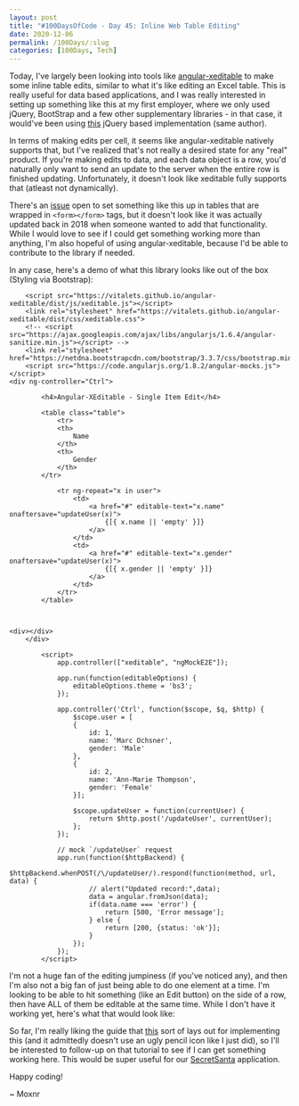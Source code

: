 ```yaml
---
layout: post
title: "#100DaysOfCode - Day 45: Inline Web Table Editing"
date: 2020-12-06
permalink: /100Days/:slug
categories: [100Days, Tech]
---
```


Today, I've largely been looking into tools like [angular-xeditable](https://github.com/vitalets/angular-xeditable) to make some inline table edits, similar to what it's like editing an Excel table. This is really useful for data based applications, and I was really interested in setting up something like this at my first employer, where we only used jQuery, BootStrap and a few other supplementary libraries - in that case, it would've been using [this](https://vitalets.github.io/x-editable/) jQuery based implementation (same author).

In terms of making edits per cell, it seems like angular-xeditable natively supports that, but I've realized that's not really a desired state for any "real" product. If you're making edits to data, and each data object is a row, you'd naturally only want to send an update to the server when the entire row is finished updating. Unfortunately, it doesn't look like xeditable fully supports that (atleast not dynamically). 

There's an [issue](https://github.com/vitalets/angular-xeditable/issues/743) open to set something like this up in tables that are wrapped in `<form></form>` tags, but it doesn't look like it was actually updated back in 2018 when someone wanted to add that functionality. While I would love to see if I could get something working more than anything, I'm also hopeful of using angular-xeditable, because I'd be able to contribute to the library if needed.

In any case, here's a demo of what this library looks like out of the box (Styling via Bootstrap):
<html markdown="0">

		<script src="https://vitalets.github.io/angular-xeditable/dist/js/xeditable.js"></script>
		<link rel="stylesheet" href="https://vitalets.github.io/angular-xeditable/dist/css/xeditable.css">
		<!-- <script src="https://ajax.googleapis.com/ajax/libs/angularjs/1.6.4/angular-sanitize.min.js"></script> -->
		<link rel="stylesheet" href="https://netdna.bootstrapcdn.com/bootstrap/3.3.7/css/bootstrap.min.css">
		<script src="https://code.angularjs.org/1.8.2/angular-mocks.js"></script>
    <div ng-controller="Ctrl">

			<h4>Angular-XEditable - Single Item Edit</h4>

			<table class="table">
				<tr>
				<th>
					Name
				</th>
				<th>
					Gender
				</th>
			</tr>

				<tr ng-repeat="x in user">
					<td>			
						<a href="#" editable-text="x.name" onaftersave="updateUser(x)">
							{[{ x.name || 'empty' }]}
						</a>
					</td>
					<td>			
						<a href="#" editable-text="x.gender" onaftersave="updateUser(x)">
							{[{ x.gender || 'empty' }]}
						</a>
					</td>
				</tr>
			</table>

    

    <div></div>
		</div> 
			
			<script>
				app.controller(["xeditable", "ngMockE2E"]);

				app.run(function(editableOptions) {
					editableOptions.theme = 'bs3';
				});

				app.controller('Ctrl', function($scope, $q, $http) {
					$scope.user = [
					{
						id: 1,
						name: 'Marc Ochsner',
						gender: 'Male'
					},
					{
						id: 2,
						name: 'Ann-Marie Thompson',
						gender: 'Female'
					}];

					$scope.updateUser = function(currentUser) {
						return $http.post('/updateUser', currentUser);
					};
				});

				// mock `/updateUser` request
				app.run(function($httpBackend) {
					$httpBackend.whenPOST(/\/updateUser/).respond(function(method, url, data) {
						// alert("Updated record:",data);
						data = angular.fromJson(data);
						if(data.name === 'error') {
							return [500, 'Error message']; 
						} else {
							return [200, {status: 'ok'}]; 
						}
					});
				});
			</script>
</html>

I'm not a huge fan of the editing jumpiness (if you've noticed any), and then I'm also not a big fan of just being able to do one element at a time. I'm looking to be able to hit something (like an Edit button) on the side of a row, then have ALL of them be editable at the same time. While I don't have it working yet, here's what that would look like:

<!-- <html markdown="0">
	<link href="https://fonts.googleapis.com/icon?family=Material+Icons"
				rel="stylesheet">
		<div ng-controller="Ctrl">
			<h4>Angular-XEditable - Multi-line Edit Template</h4>

			<table class="table">
				<tr>
				<th>
					Name
				</th>
				<th>
					Gender
				</th>
				<th>
					Edit
				</th>
			</tr>

				<tr ng-repeat="x in user">
					<td>			
						<a href="#" editable-text="x.name" onaftersave="updateUser(x)">
							{[{ x.name || 'empty' }]}
						</a>
					</td>
					<td>			
						<a href="#" editable-text="x.gender" onaftersave="updateUser(x)">
							{[{ x.gender || 'empty' }]}
						</a>
					</td>
					<td>
						<i class="material-icons">border_color</i>
					</td>
				</tr>
			</table>
		</div>
</html> -->

So far, I'm really liking the guide that [this](https://www.learnwebprogramming.info/2016/04/create-editable-tables-with-x-editable.html) sort of lays out for implementing this (and it admittedly doesn't use an ugly pencil icon like I just did), so I'll be interested to follow-up on that tutorial to see if I can get something working here. This would be super useful for our [SecretSanta](https://secretsanta.ochsners.us) application.

Happy coding!

~ Moxnr